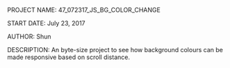 PROJECT NAME:
47_072317_JS_BG_COLOR_CHANGE

START DATE:
July 23, 2017

AUTHOR:
Shun

DESCRIPTION:
An byte-size project to see how background colours can be made responsive based on scroll distance.